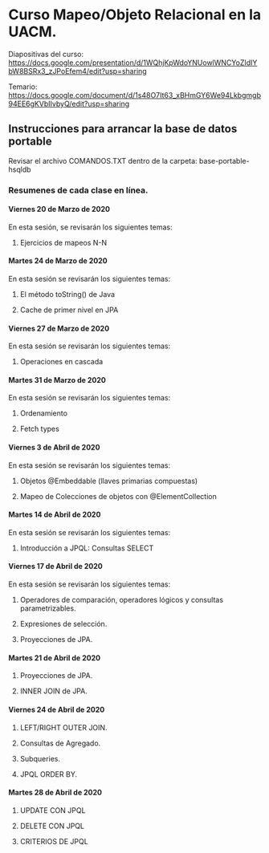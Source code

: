 # Curso Mapeo/Objeto Relacional en la UACM.

Diapositivas del curso: 
https://docs.google.com/presentation/d/1WQhjKpWdoYNUowlWNCYoZIdIYbW8BSRx3_zJPoEfem4/edit?usp=sharing

Temario: 
https://docs.google.com/document/d/1s48O7It63_xBHmGY6We94Lkbgmgb94EE6gKVbIIvbyQ/edit?usp=sharing

## Instrucciones para arrancar la base de datos portable
Revisar el archivo COMANDOS.TXT dentro de la carpeta: base-portable-hsqldb

### Resumenes de cada clase en línea.

#### Viernes 20 de Marzo de 2020

En esta sesión, se revisarán los siguientes temas:

1. Ejercicios de mapeos N-N

#### Martes 24 de  Marzo de 2020

En esta sesión se revisarán los siguientes temas:

1. El método toString() de Java

2. Cache de primer nivel en JPA


#### Viernes 27 de  Marzo de 2020

En esta sesión se revisarán los siguientes temas:

1. Operaciones en cascada


#### Martes 31 de Marzo de 2020

En esta sesión se revisarán los siguientes temas:

1. Ordenamiento

2. Fetch types

#### Viernes 3 de Abril de 2020

En esta sesión se revisarán los siguientes temas:

1. Objetos @Embeddable (llaves primarias compuestas)

2. Mapeo de Colecciones de objetos con @ElementCollection

#### Martes 14 de Abril de 2020

En esta sesión se revisarán los siguientes temas:

1. Introducción a JPQL: Consultas SELECT

#### Viernes 17 de Abril de 2020

En esta sesión se revisarán los siguientes temas:

1. Operadores de comparación, operadores lógicos y consultas parametrizables.

2. Expresiones de selección.

3. Proyecciones de JPA.

#### Martes 21 de Abril de 2020

1. Proyecciones de JPA.

2. INNER JOIN de JPA.


#### Viernes 24 de Abril de 2020

1. LEFT/RIGHT OUTER JOIN.

2. Consultas de Agregado.

3. Subqueries.

4. JPQL ORDER BY.


#### Martes 28 de Abril de 2020

1. UPDATE CON JPQL

2. DELETE CON JPQL

3. CRITERIOS DE JPQL


